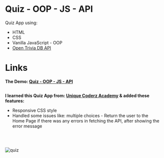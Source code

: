 # Quiz - OOP - JS - API
Quiz App using:
- HTML
- CSS
- Vanilla JavaScript - OOP
- [Open Trivia DB API](https://opentdb.com/)

# Links
**The Demo: [Quiz - OOP - JS - API](https://adam-books.github.io/quiz-oop-js/)**
##

**I learned this Quiz App from: [Unique Coderz Academy](https://www.youtube.com/watch?v=X9bjFzWU0bk&list=PLtFbQRDJ11kFJFzd5UNy5vSnkbR031vG9&index=55&t=111s) 
& added these features:**

- Responsive CSS style
- Handled some issues like: multiple choices - Return the user to the Home Page if there was any errors in fetching the API, after showing the error message

## 

<br>

![quiz](https://user-images.githubusercontent.com/66003360/137592540-a9a6d356-8f33-44cf-8c83-373488941f67.jpeg)
